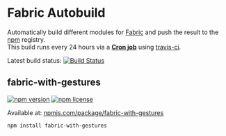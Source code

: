 # Fabric Autobuild

Automatically build different modules for [Fabric](https://github.com/kangax/fabric.js) and push the
result to the [npm](https://www.npmjs.com/~idelsink) registry.  
This build runs every 24 hours via a **[Cron job](https://docs.travis-ci.com/user/cron-jobs/)** using [travis-ci](https://travis-ci.org/).

Latest build status: [![Build Status](https://travis-ci.org/idelsink/fabric.js-autobuild.svg?branch=master)](https://travis-ci.org/idelsink/fabric.js-autobuild)

## fabric-with-gestures

[![npm version](https://img.shields.io/npm/v/fabric-with-gestures.svg)](https://www.npmjs.com/package/fabric-with-gestures)
[![npm license](https://img.shields.io/npm/l/fabric-with-gestures.svg)](https://www.npmjs.com/package/fabric-with-gestures)

Available at: [npmjs.com/package/fabric-with-gestures](https://www.npmjs.com/package/fabric-with-gestures)

```sh
npm install fabric-with-gestures
```
